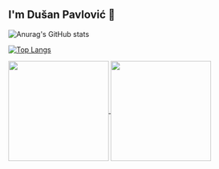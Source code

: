 ## I'm Dušan Pavlović 👋

![Anurag's GitHub stats](https://github-readme-stats.vercel.app/api?username=dusanpavl0vic&theme=prussian&show_icons=true)

[![Top Langs](https://github-readme-stats.vercel.app/api/top-langs/?username=dusanpavl0vic&layout=donut&theme=prussian)](https://github.com/anuraghazra/github-readme-stats)

<a href="https://github.com/anuraghazra/github-readme-stats">
  <img height=200 align="center" src="[https://github-readme-stats.vercel.app/api?username=anuraghazra](https://github-readme-stats.vercel.app/api?username=dusanpavl0vic&theme=prussian&show_icons=true)" />
</a>
<a href="https://github.com/anuraghazra/convoychat">
  <img height=200 align="center" src="[https://github-readme-stats.vercel.app/api/top-langs?username=anuraghazra&layout=compact&langs_count=8&card_width=320](https://github-readme-stats.vercel.app/api/top-langs/?username=dusanpavl0vic&layout=donut&theme=prussian)" />
</a>
